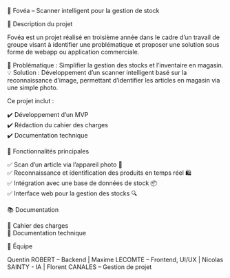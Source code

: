 📌 Fovéa – Scanner intelligent pour la gestion de stock

📝 Description du projet

Fovéa est un projet réalisé en troisième année dans le cadre d’un travail de groupe visant à identifier une problématique et proposer une solution sous forme de webapp ou application commerciale.

🎯 Problématique : Simplifier la gestion des stocks et l’inventaire en magasin.
💡 Solution : Développement d’un scanner intelligent basé sur la reconnaissance d’image, permettant d’identifier les articles en magasin via une simple photo.

Ce projet inclut :

✔️ Développement d’un MVP  
✔️ Rédaction du cahier des charges  
✔️ Documentation technique  

🚀 Fonctionnalités principales

✅ Scan d’un article via l’appareil photo 📸  
✅ Reconnaissance et identification des produits en temps réel 🛍️  
✅ Intégration avec une base de données de stock 📦  
✅ Interface web pour la gestion des stocks 🔍  

📚 Documentation

📄 Cahier des charges  
📖 Documentation technique  

👥 Équipe

Quentin ROBERT – Backend | 
Maxime LECOMTE – Frontend, UI/UX | 
Nicolas SAINTY - IA | 
Florent CANALES – Gestion de projet
